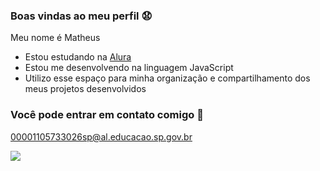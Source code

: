 ### Boas vindas ao meu perfil 😧

Meu nome é Matheus
- Estou estudando na [Alura](https://www.alura.com.br)
- Estou me desenvolvendo na linguagem JavaScript
- Utilizo esse espaço para minha organização e compartilhamento dos meus projetos desenvolvidos

### Você pode entrar em contato comigo 📧

00001105733026sp@al.educacao.sp.gov.br


![](https://media.tenor.com/14l4OhnZEpQAAAAi/duquima.gif)
